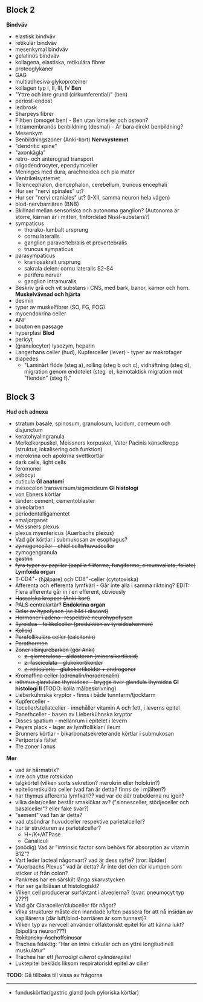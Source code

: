 ## Block 2
**Bindväv**
- elastisk bindväv
- retikulär bindväv
- mesenkymal bindväv
- gelatinös bindväv
- kollagena, elastiska, retikulära fibrer
- proteoglykaner
- GAG
- multiadhesiva glykoproteiner
- kollagen typ I, II, III, IV
**Ben**
- "Yttre och inre grund (cirkumferential)" (ben)
- periost-endost
- ledbrosk
- Sharpeys fibrer
- Filtben (omoget ben) - Ben utan lameller och osteon?
- Intramembranös benbildning (desmal) - Är bara direkt benbildning?
- Mesenkym
- Benbildningszoner (Anki-kort)
**Nervsystemet**
- "dendritic spine"
- "axonkägla"
- retro- och anterograd transport
- oligodendrocyter, ependymceller
- Meninges med dura, arachnoidea och pia mater
- Ventrikelsystemet
- Telencephalon, diencephalon, cerebellum, truncus encephali
- Hur ser "nervi spinales" ut?
- Hur ser "nervi craniales" ut? (I-XII, samma neuron hela vägen)
- blod-nervbarriären (BNB)
- Skillnad mellan sensoriska och autonoma ganglion? (Autonoma är större, kärnan är i mitten, finfördelad Nissl-substans?)
- sympaticus
	- thorako-lumbalt ursprung
	- cornu lateralis
	- ganglion paravertebralis et prevertebralis
	- truncus sympaticus
- parasympaticus
	- kraniosakralt ursprung
	- sakrala delen: cornu lateralis S2-S4
	- perifera nerver
	- ganglion intramuralis
- Beskriv grå och vit substans i CNS, med bark, banor, kärnor och horn.
**Muskelvävnad och hjärta**
- desmin
- typer av muskelfibrer (SO, FG, FOG)
- myoendokrina celler
- ANF
- bouton en passage
- hyperplasi
**Blod**
- pericyt
- (granulocyter) lysozym, heparin
- Langerhans celler (hud), Kupferceller (lever) - typer av makrofager
- diapedes
	- "Laminärt flöde (steg a), rolling (steg b och c), vidhäftning (steg d), migration genom endotelet (steg  e), kemotaktisk migration mot "fienden" (steg f)."
## Block 3
**Hud och adnexa**
- stratum basale, spinosum, granulosum, lucidum, corneum och disjunctum
- keratohyalingranula
- Merkelkorpuskel, Meissners korpuskel, Vater Pacinis känselkropp (struktur, lokalisering och funktion)
- merokrina och apokrina svettkörtlar
- dark cells, light cells
- feromoner
- sebocyt
- cuticula
**GI anatomi**
- mesocolon transversum/sigmoideum
**GI histologi**
- von Ebners körtlar
- tänder: cement, cementoblaster
- alveolarben
- periodentalligamentet
- emaljorganet
- Meissners plexus
- plexus myentericus (Auerbachs plexus)
- Vad gör körtlar i submukosan av esophagus?
- ~~zymogenceller - chief cells/huvudceller~~
- zymogengranula
- ~~gastrin~~
- ~~fyra typer av papiller (papilla filiforme, fungiforme, circumvallata, foliate)~~
**Lymfoida organ**
- T-$\text{CD4}^+$- (hjälpare) och $\text{CD8}^+$-celler (cytotoxiska)
- Afferenta och efferenta lymfkärl - Går inte alla i samma riktning? EDIT: Flera afferenta går in i en efferent, obviously
- ~~Hassalska kroppar (Anki-kort)~~
- ~~PALS centralartär?~~
**~~Endokrina organ~~**
- ~~Delar av hypofysen (se bild i discord)~~
- ~~Hormoner i adeno- respektive neurohypofysen~~
- ~~Tyroidea - follikelceller (produktion av tyroideahormon)~~
- ~~Kolloid~~
- ~~Parafollikulära celler (calcitonin)~~
- ~~Parathormon~~
- ~~Zoner i binjurebarken (gör Anki)~~
	- ~~z. glomerulosa - aldosteron (mineralkortikoid)~~
	- ~~z. fasciculata - glukokortikoider~~
	- ~~z. reticularis - glukokortikoider + androgener~~
- ~~Kromaffina celler (adrenalin/noradrenalin)~~
- ~~isthmus glandulae thyroideae - brygga över glandula thyroidea~~
**GI histologi II** (TODO: kolla målbeskrivning)
- Lieberkühnska kryptor - finns i både tunntarm/tjocktarm
- Kupferceller - 
- Itoceller/stellatceller - innehåller vitamin A och fett, i leverns epitel
- Panethceller - basen av Lieberkühnska kryptor
- Disses spatium - mellanrum i epitelet i levern
- Peyers plack - lager av lymffolliklar i ileum
- Brunners körtlar - bikarbonatsekreterande körtlar i submukosan
- Periportala fältet
- Tre zoner i anus

**Mer**
- vad är hårmatrix?
- inre och yttre rotskidan
- talgkörtel (vilken sorts sekretion? merokrin eller holokrin?)
- epitelioretikulära celler (vad fan är detta? finns de i mjälten?)
- har thymus afferenta lymfkärl?? vad var de där trabeklerna nu igen?
- vilka delar/celler består smaklökar av? ("sinnesceller, stödjeceller och basalceller"? eller fake svar?)
- "sement" vad fan är detta?
- vad utsöndrar huvudceller respektive parietalceller?
- hur är strukturen av parietalceller?
	- H+/K+/ATPase
	- Canaliculi
- (onödig) Vad är "intrinsic factor som behövs för absorption av vitamin B12"?
- Vart leder lacteal någonvart? vad är dess syfte? (tror: lipider)
- "Auerbachs Plexus" vad är detta? Är inte det den där klumpen som sticker ut från colon?
- Pankreas har en särskilt långa skarvstycken
- Hur ser gallblåsan ut histologiskt?
- Vilken cell producerar surfaktant i alveolerna? (svar: pneumocyt typ 2???)
- Vad gör Claraceller/clubceller för något?
- Vilka strukturer måste den inandade luften passera för att nå insidan av kapillärerna (där luft/blod-barriären är som tunnast)?
- Vilken typ av nervcell använder olfaktoriskt epitel för att känna lukt? (bipolära neuron???)
- ~~Rokitansky-Aschoffsinusar~~
- Trachea felaktig: "Har en intre cirkulär och en yttre longitudinell muskulatur"
- Trachea har ett *flerradigt cilierat cylinderepitel*
- Luktepitel bekläds liksom respiratoriskt epitel av cilier

**TODO**: Gå tillbaka till vissa av frågorna

---

- funduskörtlar/gastric gland (och pyloriska körtlar)